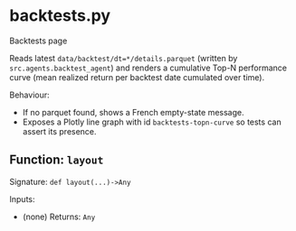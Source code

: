 # backtests.py

Backtests page

Reads latest `data/backtest/dt=*/details.parquet` (written by
`src.agents.backtest_agent`) and renders a cumulative Top-N performance
curve (mean realized return per backtest date cumulated over time).

Behaviour:
 - If no parquet found, shows a French empty-state message.
 - Exposes a Plotly line graph with id `backtests-topn-curve` so tests can
   assert its presence.

## Function: `layout`

Signature: `def layout(...)->Any`

Inputs:
- (none)
Returns: `Any`
